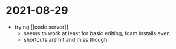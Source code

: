 # 2021-08-29

- trying [[code server]]
  - seems to work at least for basic editing, foam installs even
  - shortcuts are hit and miss though